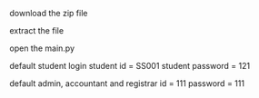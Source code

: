 download the zip file

extract the file

open the main.py

  default student login student id = SS001 student password = 121
  
  default admin, accountant and registrar id = 111 password = 111

